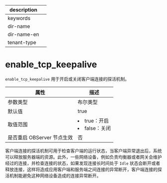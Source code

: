 |description||
|---|---|
|keywords||
|dir-name||
|dir-name-en||
|tenant-type||

enable_tcp_keepalive 
=========================================

`enable_tcp_keepalive` 用于开启或关闭客户端连接的探活机制。


|        属性        |                                                      描述                                                      |
|------------------|--------------------------------------------------------------------------------------------------------------|
| 参数类型             | 布尔类型                      |
| 默认值              | true                      |
| 取值范围             | <li> true：开启   <li> false：关闭    |
| 是否重启 OBServer 节点生效 | 否                         |



客户端连接的探活机制可用于检查客户端的运行状态，当客户端异常退出后，系统可以释放服务器端的资源。此外，一些网络设备，例如负责均衡器或者网关会维护经过的连接，并检查连接的状态，如果发现连接长时间处于 `Idle` 状态会断开或者释放连接，这样将造成应用客户端和服务端之间连接的异常断开，客户端连接的探活机制能避免这种网络设备造成的连接异常断开。
